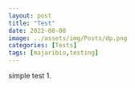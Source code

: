 ```yaml
---
layout: post
title: "Test"
date: 2022-08-08
image: ../assets/img/Posts/dp.png
categories: [Tests]
tags: [majaribio,testing]
---
```



simple test 1.